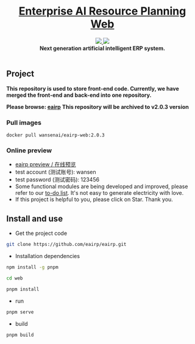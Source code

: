 <p align="center">
<!--   <a href="https://www.antdv.com/">
    <img width="350" src="/images/wansenai-logo.png">
  </a> -->
</p>
<h1 align="center">
  <a href="#" target="_blank">Enterprise AI Resource Planning Web</a>
</h1>
<div align="center">
  <a href="">
    <img src="https://img.shields.io/github/repo-size/wansenai/wansen-erp"/>
  </a>
  <a href="">
    <img src="https://img.shields.io/github/last-commit/wansenai/wansen-erp"/>
  </a>

</div>

<div align="center">
   <strong>Next generation artificial intelligent ERP system.</strong>
</div>
<br />

## Project
**This repository is used to store front-end code. Currently, we have merged the front-end and back-end into one repository.** 

**Please browse: [eairp](https://github.com/wansenai/eairp/tree/master/web)**
**This repository will be archived to v2.0.3 version**

### Pull images
```shell
docker pull wansenai/eairp-web:2.0.3
```

### Online preview
- [eairp preview / 在线预览](https://erp.wansen.cloud/)
- test account (测试账号): wansen
- test password (测试密码): 123456
- Some functional modules are being developed and improved, please refer to our [to-do list](https://github.com/wansenai/eairp-web/issues/41). It's not easy to generate electricity with love.
- If this project is helpful to you, please click on Star. Thank you.

## Install and use

- Get the project code

```bash
git clone https://github.com/eairp/eairp.git
```

- Installation dependencies

```bash
npm install -g pnpm

cd web

pnpm install

```

- run

```bash
pnpm serve
```

- build

```bash
pnpm build
```

